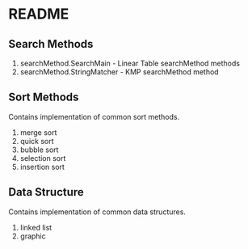 # README

## Search Methods
1. searchMethod.SearchMain - Linear Table searchMethod methods  
2. searchMethod.StringMatcher - KMP searchMethod method

## Sort Methods
Contains implementation of common sort methods.  
1. merge sort
2. quick sort
3. bubble sort
4. selection sort
5. insertion sort

## Data Structure
Contains implementation of common data structures.
1. linked list
2. graphic